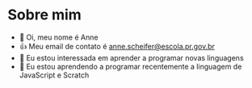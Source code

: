 # Sobre mim 
- 👋 Oi, meu nome é Anne 
- :+1: Meu email de contato é anne.scheifer@escola.pr.gov.br
- 👀 Eu estou interessada em aprender a programar novas linguagens 
- 🌱 Eu estou aprendendo a programar recentemente a linguagem de JavaScript e Scratch 


